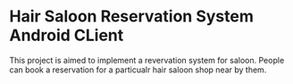 # Hair Saloon Reservation System Android CLient

This project is aimed to implement a revervation system for saloon. People can book a reservation for a particualr hair saloon shop near by them.
